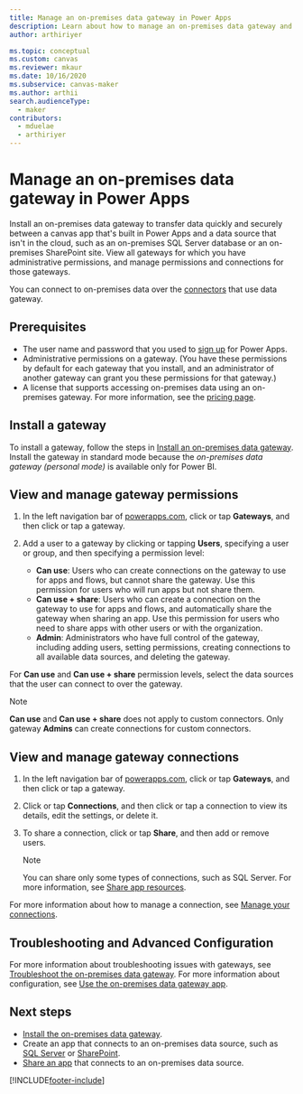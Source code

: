 ```yaml
---
title: Manage an on-premises data gateway in Power Apps
description: Learn about how to manage an on-premises data gateway and its connections.
author: arthiriyer

ms.topic: conceptual
ms.custom: canvas
ms.reviewer: mkaur
ms.date: 10/16/2020
ms.subservice: canvas-maker
ms.author: arthii
search.audienceType: 
  - maker
contributors:
  - mduelae
  - arthiriyer
---
```


# Manage an on-premises data gateway in Power Apps

Install an on-premises data gateway to transfer data quickly and securely between a canvas app that's built in Power Apps and a data source that isn't in the cloud, such as an on-premises SQL Server database or an on-premises SharePoint site. View all gateways for which you have administrative permissions, and manage permissions and connections for those gateways. 

You can connect to on-premises data over the [connectors](/connectors/connector-reference/connector-reference-powerapps-connectors) that use data gateway.

## Prerequisites

* The user name and password that you used to [sign up](../signup-for-powerapps.md) for Power Apps.
* Administrative permissions on a gateway. (You have these permissions by default for each gateway that you install, and an administrator of another gateway can grant you these permissions for that gateway.)
* A license that supports accessing on-premises data using an on-premises gateway. For more information, see the [pricing page](https://powerapps.microsoft.com/pricing/).

## Install a gateway

To install a gateway, follow the steps in [Install an on-premises data gateway](/data-integration/gateway/service-gateway-install). Install the gateway in standard mode because the _on-premises data gateway (personal mode)_ is available only for Power BI.

## View and manage gateway permissions

1. In the left navigation bar of [powerapps.com](https://make.powerapps.com?utm_source=padocs&utm_medium=linkinadoc&utm_campaign=referralsfromdoc), click or tap **Gateways**, and then click or tap a gateway.

2. Add a user to a gateway by clicking or tapping **Users**, specifying a user or group, and then specifying a permission level:

   * **Can use**: Users who can create connections on the gateway to use for apps and flows, but cannot share the gateway. Use this permission for users who will run apps but not share them.
   * **Can use + share**: Users who can create a connection on the gateway to use for apps and flows, and automatically share the gateway when sharing an app. Use this permission for users who need to share apps with other users or with the organization.
   * **Admin**: Administrators who have full control of the gateway, including adding users, setting permissions, creating connections to all available data sources, and deleting the gateway.

For **Can use** and **Can use + share** permission levels, select the data sources that the user can connect to over the gateway.

> [!NOTE]
> **Can use** and **Can use + share** does not apply to custom connectors.  Only gateway **Admins** can create connections for custom connectors.

## View and manage gateway connections

1. In the left navigation bar of [powerapps.com](https://make.powerapps.com?utm_source=padocs&utm_medium=linkinadoc&utm_campaign=referralsfromdoc), click or tap **Gateways**, and then click or tap a gateway.

2. Click or tap **Connections**, and then click or tap a connection to view its details, edit the settings, or delete it.

3. To share a connection, click or tap **Share**, and then add or remove users.

    > [!NOTE]
   > You can share only some types of connections, such as SQL Server. For more information, see [Share app resources](share-app-resources.md).

For more information about how to manage a connection, see [Manage your connections](add-manage-connections.md).

## Troubleshooting and Advanced Configuration

For more information about troubleshooting issues with gateways, see [Troubleshoot the on-premises data gateway](/data-integration/gateway/service-gateway-tshoot). For more information about configuration, see [Use the on-premises data gateway app](/data-integration/gateway/service-gateway-app).

## Next steps

* [Install the on-premises data gateway](/data-integration/gateway/service-gateway-install).
* Create an app that connects to an on-premises data source, such as [SQL Server](connections/sql-connection-overview.md) or [SharePoint](connections/connection-sharepoint-online.md).
* [Share an app](share-app.md) that connects to an on-premises data source.


[!INCLUDE[footer-include](../../includes/footer-banner.md)]
